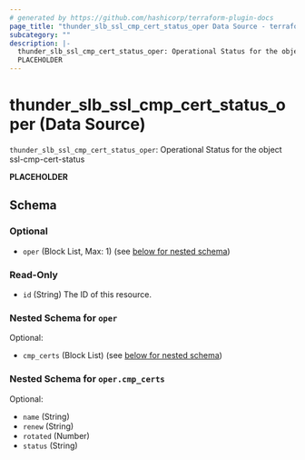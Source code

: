 ```yaml
---
# generated by https://github.com/hashicorp/terraform-plugin-docs
page_title: "thunder_slb_ssl_cmp_cert_status_oper Data Source - terraform-provider-thunder"
subcategory: ""
description: |-
  thunder_slb_ssl_cmp_cert_status_oper: Operational Status for the object ssl-cmp-cert-status
  PLACEHOLDER
---
```


# thunder_slb_ssl_cmp_cert_status_oper (Data Source)

`thunder_slb_ssl_cmp_cert_status_oper`: Operational Status for the object ssl-cmp-cert-status

__PLACEHOLDER__



<!-- schema generated by tfplugindocs -->
## Schema

### Optional

- `oper` (Block List, Max: 1) (see [below for nested schema](#nestedblock--oper))

### Read-Only

- `id` (String) The ID of this resource.

<a id="nestedblock--oper"></a>
### Nested Schema for `oper`

Optional:

- `cmp_certs` (Block List) (see [below for nested schema](#nestedblock--oper--cmp_certs))

<a id="nestedblock--oper--cmp_certs"></a>
### Nested Schema for `oper.cmp_certs`

Optional:

- `name` (String)
- `renew` (String)
- `rotated` (Number)
- `status` (String)


